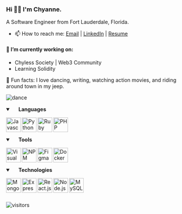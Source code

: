### Hi 👋🏻 I'm Chyanne. 

A Software Engineer from Fort Lauderdale, Florida.
- 📫 How to reach me: <a href="mailto:chyannetech@gmail.com">Email</a> | <a href="https://www.linkedin.com/in/chyannerobbins">LinkedIn</a> | <a href="https://drive.google.com/file/d/1lafQ6gW_IC6RIBWYVgy_xjXSwskd78G9/view?usp=share_link">Resume</a>

#### 🌱 I’m currently working on: 
  - Chyless Society | Web3 Community
  - Learning Solidity 
  
  
💭 Fun facts: I love dancing, writing, watching action movies, and riding around town in my jeep.

![dance](https://user-images.githubusercontent.com/103911002/198965823-123b052f-947a-4eb8-b705-b7ea671e877b.gif)

<details open>
  <summary>
    <img width=15px" src="https://img.icons8.com/ios-glyphs/24/000000/language.png"/>
    <b> Languages </b> 
  </summary>
 
  <img align="left" alt="Javascript" width="40px" 
  src="https://img.icons8.com/color/144/000000/javascript.png"/>
  <img align="left" alt="Python" width="40px" 
  src="https://img.icons8.com/color/144/000000/python.png"/>
  <img align="left" alt="Ruby on Rails" width="40px" 
  src="https://user-images.githubusercontent.com/103911002/198957131-a429cc79-42f7-4322-b01c-72bb120f3fe5.png"/>
  <img align="left" alt="PHP" width="40px"  
  src="https://user-images.githubusercontent.com/103911002/198957490-31994b8e-08e8-4633-8a5c-d9ce8e5c1728.png"/>  
  
                                                                                                          

 <br />
  <br />
  <br />
  
</details>

<details open> 
  <summary> 
    <img width="15px" src="https://img.icons8.com/material-sharp/24/000000/wrench.png"/> 
    <b> Tools </b> 
  </summary>

  <img align="left" alt="Visual Studio Code" width="40px" 
  src="https://img.icons8.com/fluent/140/000000/visual-studio-code-2019.png"/>
  <img align="left" alt="NPM" width="40px" 
  src="https://img.icons8.com/color/48/000000/npm.png"/>
  <img align="left" alt="Figma" width="40px" 
  src="https://user-images.githubusercontent.com/103911002/198958276-f781392f-c5ff-4d2d-aa2a-ef8d2b1cec4b.png"/>
  <img align="left" alt="Docker" width="40px"                                                                                     src="https://user-images.githubusercontent.com/103911002/198960019-6db7eb43-8aca-4a5d-b757-1b47840f8692.jpeg"/>

  <br />
  <br />
  <br />
  
</details>

<details open>
  <summary>
    <img width="15px" src="https://img.icons8.com/wired/24/000000/idea.png"/>
    <b> Technologies </b>
  </summary>

  <img align="left" alt="MongoDB" width="40px" 
  src="https://img.icons8.com/color/240/000000/mongodb.png"/>
  <img align="left" alt="Express.js" width="40px" 
  src="https://www.mementotech.in/assets/images/icons/express.png"/>
  <img align="left" alt="React.js" width="40px" 
  src="https://jasonpallone.com/React-icon.png"/>
  <img align="left" alt="Node.js" width="40px"
  src="https://www.brainfuel.io/images/node-js-new.png"/>
  <img align="left" alt="MySQL" width="40px"
  src="https://user-images.githubusercontent.com/103911002/198961683-cb3e6f45-eb8c-4b80-af41-37b94eb515d6.png"/>


  <br />
  <br />
  <br />
  
</details>
                                                                                                              
                                                                                                              
![visitors](https://visitor-badge.glitch.me/badge?page_id=chyanntech.chyanntetech&left_color=grey&right_color=pink)



 
